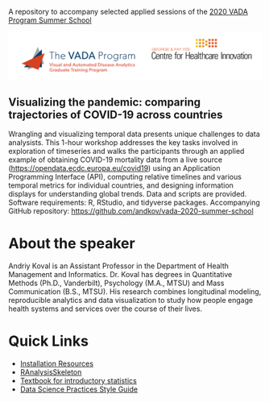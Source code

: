 

A repository to accompany selected applied sessions of the [2020 VADA Program Summer School](http://vada.cs.umanitoba.ca/program/program/summer-school/)

![](./libs/images/header-1.png)
<!--[](./libs/images/summer-school-banner.png)-->

Visualizing the pandemic: comparing trajectories of COVID-19 across countries
-------------------

Wrangling and visualizing temporal data presents unique challenges to data analysists. This 1-hour workshop addresses the key tasks involved in exploration of timeseries and walks the participants through an applied example of obtaining COVID-19 mortality data from a live source (https://opendata.ecdc.europa.eu/covid19) using an Application Programming Interface (API), computing relative timelines and various temporal metrics for individual countries, and designing  information displays for understanding global trends. Data and scripts are provided. Software requirements: R, RStudio, and tidyverse packages. Accompanying GitHub repository: https://github.com/andkov/vada-2020-summer-school

# About the speaker

Andriy Koval is an Assistant Professor in the Department of Health Management and Informatics. Dr. Koval has degrees in Quantitative Methods (Ph.D., Vanderbilt), Psychology (M.A., MTSU) and Mass Communication (B.S., MTSU). His research combines longitudinal modeling, reproducible analytics and  data visualization to study how people engage health systems and services over the course of their lives. 

# Quick Links
- [Installation Resources](https://github.com/OuhscBbmc/RedcapExamplesAndPatterns/blob/master/DocumentationGlobal/ResourcesInstallation.md)
- [RAnalysisSkeleton](https://github.com/wibeasley/ranalysisskeleton)
- [Textbook for introductory statistics](https://github.com/OuhscBbmc/DeSheaToothakerIntroStats/blob/master/thumbnails/thumbnails.md)
- [Data Science Practices Style Guide](https://ouhscbbmc.github.io/data-science-practices-1/style-guide.htm)

